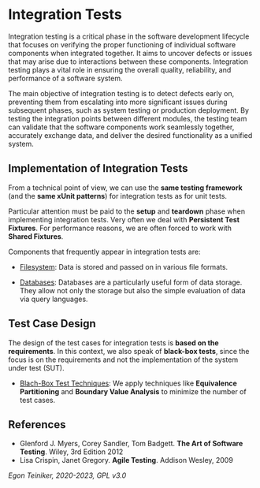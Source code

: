 # Integration Tests 

Integration testing is a critical phase in the software development lifecycle that focuses on verifying the proper functioning of individual software components when integrated together. It aims to uncover defects or issues that may arise due to interactions between these components. Integration testing plays a vital role in ensuring the overall quality, reliability, and performance of a software system.

The main objective of integration testing is to detect defects early on, preventing them from escalating into more significant issues during subsequent phases, such as system testing or production deployment. By testing the integration points between different modules, the testing team can validate that the software components work seamlessly together, accurately exchange data, and deliver the desired functionality as a unified system.

## Implementation of Integration Tests 
From a technical point of view, we can use the **same testing framework** (and the **same xUnit patterns**) for integration tests as for unit tests.

Particular attention must be paid to the **setup** and **teardown** phase when implementing integration tests. Very often we deal with **Persistent Test Fixtures**. For performance reasons, we are often forced to work with **Shared Fixtures**.

Components that frequently appear in integration tests are:

* [Filesystem](filesystem/): Data is stored and passed on in various file formats.

* [Databases](database/): Databases are a particularly useful form of data storage. They allow not only the storage but also the simple evaluation of data via query languages.

## Test Case Design 
The design of the test cases for integration tests is **based on the requirements**.
In this context, we also speak of **black-box tests**, since the focus is on the requirements and not the implementation of the system under test (SUT).

* [Blach-Box Test Techniques](test-case-design/): We apply techniques like **Equivalence Partitioning** and **Boundary Value Analysis** to minimize the number of test cases.


## References
* Glenford J. Myers, Corey Sandler, Tom Badgett. **The Art of Software Testing**. Wiley, 3rd Edition 2012
* Lisa Crispin, Janet Gregory. **Agile Testing**. Addison Wesley, 2009

*Egon Teiniker, 2020-2023, GPL v3.0*